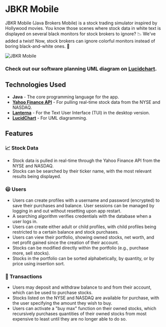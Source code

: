 # JBKR Mobile

JBKR Mobile (Java Brokers Mobile) is a stock trading simulator inspired by Hollywood movies. You know those scenes where stock data in white text is displayed on several black monitors for stock brokers to ignore? 📉 We've added a twist! Now, stock brokers can ignore colorful monitors instead of boring black-and-white ones. 🌈

![JBKR Mobile](https://github.com/wang-owen/JBKR-Mobile/assets/69203168/9bc91515-cfc4-459c-a814-54f108e8fa7a)

### Check out our software planning UML diagram on [Lucidchart](https://lucid.app/documents/view/7044a729-50ac-48f7-a6cd-f85f6570feef).

## Technologies Used

-   **Java** - The core programming language for the app.
-   [**Yahoo Finance API**](https://github.com/sstrickx/yahoofinance-api) - For pulling real-time stock data from the NYSE and NASDAQ.
-   [**Lanterna**](https://github.com/mabe02/lanterna) - For the Text User Interface (TUI) in the desktop version.
-   [**LucidChart**](https://lucid.app) - For UML diagramming.

## Features

### 📈 Stock Data

-   Stock data is pulled in real-time through the Yahoo Finance API from the NYSE and NASDAQ.
-   Stocks can be searched by their ticker name, with the most relevant results being displayed.

### 😃 Users

-   Users can create profiles with a username and password (encrypted) to save their purchases and balance. User sessions can be managed by logging in and out without resetting upon app restart.
-   A searching algorithm verifies credentials with the database when a user logs in.
-   Users can create either adult or child profiles, with child profiles being restricted to a certain balance and stock purchases.
-   Users can view their portfolio, showing owned stocks, net worth, and net profit gained since the creation of their account.
-   Stocks can be modified directly within the portfolio (e.g., purchase more, sell stocks).
-   Stocks in the portfolio can be sorted alphabetically, by quantity, or by price using insertion sort.

### 💸 Transactions

-   Users may deposit and withdraw balance to and from their account, which can be used to purchase stocks.
-   Stocks listed on the NYSE and NASDAQ are available for purchase, with the user specifying the amount they wish to buy.
-   Users can activate a "buy max" function on their owned stocks, which recursively purchases quantities of their owned stocks from most expensive to least until they are no longer able to do so.
